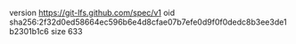 version https://git-lfs.github.com/spec/v1
oid sha256:2f32d0ed58664ec596b6e4d8cfae07b7efe0d9f0f0dedc8b3ee3de1b2301b1c6
size 633
